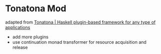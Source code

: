 # Tonatona Mod

adapted from [Tonatona | Haskell plugin-based framework for any type of applications](https://github.com/tonatona-project/tonatona)

- add more plugins
- use continuation monad transformer for resource acquisition and release
